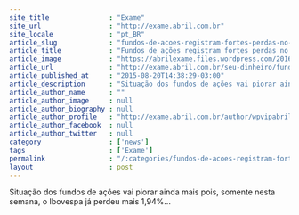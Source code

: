 ```yaml
---
site_title               : "Exame"
site_url                 : "http://exame.abril.com.br"
site_locale              : "pt_BR"
article_slug             : "fundos-de-acoes-registram-fortes-perdas-no-mes"
article_title            : "Fundos de ações registram fortes perdas no mês"
article_image            : "https://abrilexame.files.wordpress.com/2016/09/size_960_16_9_bove100.jpg?quality=70&strip=all&w=960"
article_url              : "http://exame.abril.com.br/seu-dinheiro/fundos-de-acoes-registram-fortes-perdas-no-mes/"
article_published_at     : "2015-08-20T14:38:29-03:00"
article_description      : "Situação dos fundos de ações vai piorar ainda mais pois, somente nesta semana, o Ibovespa já perdeu mais 1,94%..."
article_author_name      : ""
article_author_image     : null
article_author_biography : null
article_author_profile   : "http://exame.abril.com.br/author/wpvipabril/"
article_author_facebook  : null
article_author_twitter   : null
category                 : ['news']
tags                     : ['Exame']
permalink                : "/:categories/fundos-de-acoes-registram-fortes-perdas-no-mes/"
layout                   : post
---
```


Situação dos fundos de ações vai piorar ainda mais pois, somente nesta semana, o Ibovespa já perdeu mais 1,94%...
